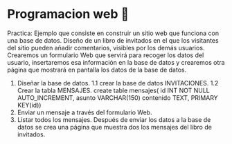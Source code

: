 # Programacion web  :school:
Practica: Ejemplo que consiste en construir un sitio web que funciona con una base de datos. Diseño de un libro de invitados en el que los visitantes del sitio pueden añadir comentarios, visibles por los demás usuarios.
Crearemos un formulario Web que servirá para recoger los datos del usuario, insertaremos esa información en la base de datos y crearemos otra página que mostrará en pantalla los datos de la base de datos.
1. Diseñar la base de datos.
1.1 crear la base de datos INVITACIONES.
1.2 Crear la tabla MENSAJES.
create table mensajes( id INT NOT NULL AUTO_INCREMENT,
asunto VARCHAR(150)
contenido TEXT, PRIMARY KEY(id))
2. Enviar un mensaje a través del formulario Web.
3. Listar todos los mensajes.
Después de enviar los datos a la base de datos se crea una página que
muestra dos los mensajes del libro de invitados.
